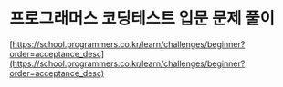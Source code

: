 # 프로그래머스 코딩테스트 입문 문제 풀이

[https://school.programmers.co.kr/learn/challenges/beginner?order=acceptance_desc](https://school.programmers.co.kr/learn/challenges/beginner?order=acceptance_desc)
